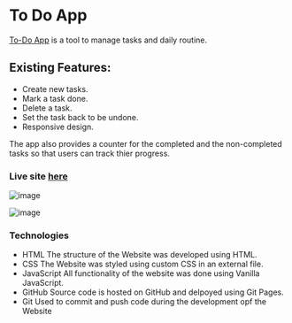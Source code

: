 # To Do App

[To-Do App](https://asmaahamdym.github.io/to-do/) is a tool to manage tasks and daily routine.

## Existing Features:
- Create new tasks.
- Mark a task done.
- Delete a task.
- Set the task back to be undone.
- Responsive design.

The app also provides a counter for the completed and the non-completed tasks so that users can track thier progress.

### Live site [here](https://asmaahamdym.github.io/to-do/) 


![image](https://github.com/asmaaHamdym/to-do-app/assets/120820983/df1209be-e4d7-40c2-9d6a-3838394bb051)


![image](https://github.com/asmaaHamdym/to-do-app/assets/120820983/51b3299b-9d92-44a3-aee5-17a4fb4cfd8f)

### Technologies
- HTML
The structure of the Website was developed using HTML.
- CSS
The Website was styled using custom CSS in an external file.
- JavaScript
All functionality of the website was done using Vanilla JavaScript.
- GitHub
Source code is hosted on GitHub and delpoyed using Git Pages.
- Git
Used to commit and push code during the development opf the Website

